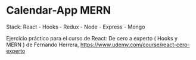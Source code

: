 # Calendar-App MERN

Stack: React - Hooks - Redux - Node - Express - Mongo

Ejercicio práctico para el curso de React: De cero a experto ( Hooks y MERN ) de Fernando Herrera, https://www.udemy.com/course/react-cero-experto

